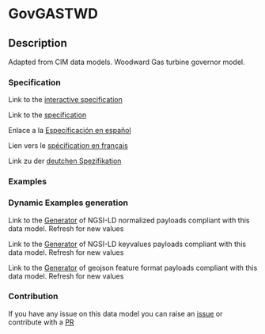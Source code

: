 # GovGASTWD

## Description 

Adapted from CIM data models. Woodward Gas turbine governor model.
### Specification

Link to the [interactive specification](https://swagger.lab.fiware.org/?url=https://smart-data-models.github.io/dataModel.EnergyCIM/GovGASTWD/swagger.yaml)

Link to the [specification](https://smart-data-models.github.io/dataModel.EnergyCIM/GovGASTWD/doc/spec.md)

Enlace a la [Especificación en español](https://smart-data-models.github.io/dataModel.EnergyCIM/GovGASTWD/doc/spec_ES.md)

Lien vers le [spécification en français](https://smart-data-models.github.io/dataModel.EnergyCIM/GovGASTWD/doc/spec_FR.md)

Link zu der [deutchen Spezifikation](https://smart-data-models.github.io/dataModel.EnergyCIM/GovGASTWD/doc/spec_DE.md)
### Examples
### Dynamic Examples generation

Link to the [Generator](https://smartdatamodels.org/extra/ngsi-ld_generator_v0.92.php?schemaUrl=https://raw.githubusercontent.com/smart-data-models/dataModel.EnergyCIM/master/GovGASTWD/schema.json&email=info@smartdatamodels.org) of NGSI-LD normalized payloads compliant with this data model. Refresh for new values

Link to the [Generator](https://smartdatamodels.org/extra/ngsi-ld_generator_keyvalues_v0.92.php?schemaUrl=https://raw.githubusercontent.com/smart-data-models/dataModel.EnergyCIM/master/GovGASTWD/schema.json&email=info@smartdatamodels.org) of NGSI-LD keyvalues payloads compliant with this data model. Refresh for new values

Link to the [Generator](https://smartdatamodels.org/extra/geojson_features_generator_v1.0.php?schemaUrl=https://raw.githubusercontent.com/smart-data-models/dataModel.EnergyCIM/master/GovGASTWD/schema.json&email=info@smartdatamodels.org) of geojson feature format payloads compliant with this data model. Refresh for new values
### Contribution

 If you have any issue on this data model you can raise an [issue](https://github.com/smart-data-models/dataModel.EnergyCIM/issues)  or contribute with a [PR](https://github.com/smart-data-models/dataModel.EnergyCIM/pulls)